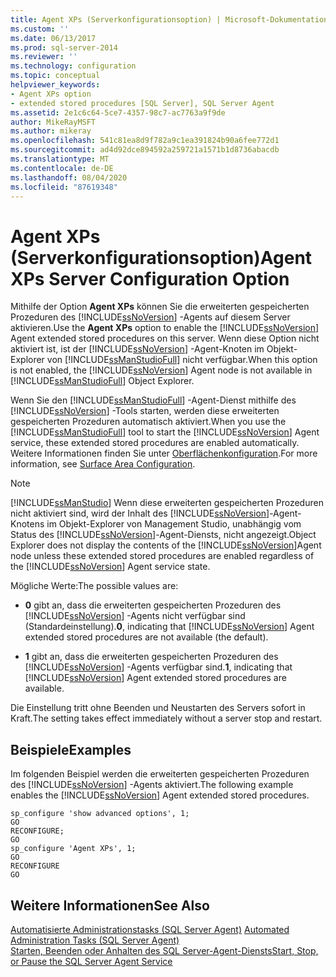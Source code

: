 ```yaml
---
title: Agent XPs (Serverkonfigurationsoption) | Microsoft-Dokumentation
ms.custom: ''
ms.date: 06/13/2017
ms.prod: sql-server-2014
ms.reviewer: ''
ms.technology: configuration
ms.topic: conceptual
helpviewer_keywords:
- Agent XPs option
- extended stored procedures [SQL Server], SQL Server Agent
ms.assetid: 2e1c6c64-5ce7-4357-98c7-ac7763a9f9de
author: MikeRayMSFT
ms.author: mikeray
ms.openlocfilehash: 541c81ea8d9f782a9c1ea391824b90a6fee772d1
ms.sourcegitcommit: ad4d92dce894592a259721a1571b1d8736abacdb
ms.translationtype: MT
ms.contentlocale: de-DE
ms.lasthandoff: 08/04/2020
ms.locfileid: "87619348"
---
```

# <a name="agent-xps-server-configuration-option"></a><span data-ttu-id="caad3-102">Agent XPs (Serverkonfigurationsoption)</span><span class="sxs-lookup"><span data-stu-id="caad3-102">Agent XPs Server Configuration Option</span></span>
  <span data-ttu-id="caad3-103">Mithilfe der Option **Agent XPs** können Sie die erweiterten gespeicherten Prozeduren des [!INCLUDE[ssNoVersion](../../includes/ssnoversion-md.md)] -Agents auf diesem Server aktivieren.</span><span class="sxs-lookup"><span data-stu-id="caad3-103">Use the **Agent XPs** option to enable the [!INCLUDE[ssNoVersion](../../includes/ssnoversion-md.md)] Agent extended stored procedures on this server.</span></span> <span data-ttu-id="caad3-104">Wenn diese Option nicht aktiviert ist, ist der [!INCLUDE[ssNoVersion](../../includes/ssnoversion-md.md)] -Agent-Knoten im Objekt-Explorer von [!INCLUDE[ssManStudioFull](../../includes/ssmanstudiofull-md.md)] nicht verfügbar.</span><span class="sxs-lookup"><span data-stu-id="caad3-104">When this option is not enabled, the [!INCLUDE[ssNoVersion](../../includes/ssnoversion-md.md)] Agent node is not available in [!INCLUDE[ssManStudioFull](../../includes/ssmanstudiofull-md.md)] Object Explorer.</span></span>  
  
 <span data-ttu-id="caad3-105">Wenn Sie den [!INCLUDE[ssManStudioFull](../../includes/ssmanstudiofull-md.md)] -Agent-Dienst mithilfe des [!INCLUDE[ssNoVersion](../../includes/ssnoversion-md.md)] -Tools starten, werden diese erweiterten gespeicherten Prozeduren automatisch aktiviert.</span><span class="sxs-lookup"><span data-stu-id="caad3-105">When you use the [!INCLUDE[ssManStudioFull](../../includes/ssmanstudiofull-md.md)] tool to start the [!INCLUDE[ssNoVersion](../../includes/ssnoversion-md.md)] Agent service, these extended stored procedures are enabled automatically.</span></span> <span data-ttu-id="caad3-106">Weitere Informationen finden Sie unter [Oberflächenkonfiguration](../../relational-databases/security/surface-area-configuration.md).</span><span class="sxs-lookup"><span data-stu-id="caad3-106">For more information, see [Surface Area Configuration](../../relational-databases/security/surface-area-configuration.md).</span></span>  
  
> [!NOTE]  
>  [!INCLUDE[ssManStudio](../../includes/ssmanstudio-md.md)] <span data-ttu-id="caad3-107">Wenn diese erweiterten gespeicherten Prozeduren nicht aktiviert sind, wird der Inhalt des [!INCLUDE[ssNoVersion](../../includes/ssnoversion-md.md)]-Agent-Knotens im Objekt-Explorer von Management Studio, unabhängig vom Status des [!INCLUDE[ssNoVersion](../../includes/ssnoversion-md.md)]-Agent-Diensts, nicht angezeigt.</span><span class="sxs-lookup"><span data-stu-id="caad3-107">Object Explorer does not display the contents of the [!INCLUDE[ssNoVersion](../../includes/ssnoversion-md.md)]Agent node unless these extended stored procedures are enabled regardless of the [!INCLUDE[ssNoVersion](../../includes/ssnoversion-md.md)] Agent service state.</span></span>  
  
 <span data-ttu-id="caad3-108">Mögliche Werte:</span><span class="sxs-lookup"><span data-stu-id="caad3-108">The possible values are:</span></span>  
  
-   <span data-ttu-id="caad3-109">**0** gibt an, dass die erweiterten gespeicherten Prozeduren des [!INCLUDE[ssNoVersion](../../includes/ssnoversion-md.md)] -Agents nicht verfügbar sind (Standardeinstellung).</span><span class="sxs-lookup"><span data-stu-id="caad3-109">**0**, indicating that [!INCLUDE[ssNoVersion](../../includes/ssnoversion-md.md)] Agent extended stored procedures are not available (the default).</span></span>  
  
-   <span data-ttu-id="caad3-110">**1** gibt an, dass die erweiterten gespeicherten Prozeduren des [!INCLUDE[ssNoVersion](../../includes/ssnoversion-md.md)] -Agents verfügbar sind.</span><span class="sxs-lookup"><span data-stu-id="caad3-110">**1**, indicating that [!INCLUDE[ssNoVersion](../../includes/ssnoversion-md.md)] Agent extended stored procedures are available.</span></span>  
  
 <span data-ttu-id="caad3-111">Die Einstellung tritt ohne Beenden und Neustarten des Servers sofort in Kraft.</span><span class="sxs-lookup"><span data-stu-id="caad3-111">The setting takes effect immediately without a server stop and restart.</span></span>  
  
## <a name="examples"></a><span data-ttu-id="caad3-112">Beispiele</span><span class="sxs-lookup"><span data-stu-id="caad3-112">Examples</span></span>  
 <span data-ttu-id="caad3-113">Im folgenden Beispiel werden die erweiterten gespeicherten Prozeduren des [!INCLUDE[ssNoVersion](../../includes/ssnoversion-md.md)] -Agents aktiviert.</span><span class="sxs-lookup"><span data-stu-id="caad3-113">The following example enables the [!INCLUDE[ssNoVersion](../../includes/ssnoversion-md.md)] Agent extended stored procedures.</span></span>  
  
```  
sp_configure 'show advanced options', 1;  
GO  
RECONFIGURE;  
GO  
sp_configure 'Agent XPs', 1;  
GO  
RECONFIGURE  
GO  
```  
  
## <a name="see-also"></a><span data-ttu-id="caad3-114">Weitere Informationen</span><span class="sxs-lookup"><span data-stu-id="caad3-114">See Also</span></span>  
 <span data-ttu-id="caad3-115">[Automatisierte Administrationstasks &#40;SQL Server Agent&#41;](../../ssms/agent/sql-server-agent.md) </span><span class="sxs-lookup"><span data-stu-id="caad3-115">[Automated Administration Tasks &#40;SQL Server Agent&#41;](../../ssms/agent/sql-server-agent.md) </span></span>  
 [<span data-ttu-id="caad3-116">Starten, Beenden oder Anhalten des SQL Server-Agent-Diensts</span><span class="sxs-lookup"><span data-stu-id="caad3-116">Start, Stop, or Pause the SQL Server Agent Service</span></span>](../../ssms/agent/start-stop-or-pause-the-sql-server-agent-service.md)  
  
  
